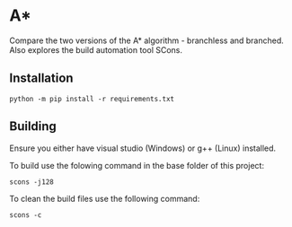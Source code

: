 # A*

Compare the two versions of the A* algorithm - branchless and branched.  Also explores the build automation tool SCons.

## Installation

    python -m pip install -r requirements.txt

## Building

Ensure you either have visual studio (Windows) or g++ (Linux) installed.

To build use the folowing command in the base folder of this project:

    scons -j128

To clean the build files use the following command:

    scons -c